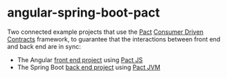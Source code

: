 # angular-spring-boot-pact
Two connected example projects that use the [Pact](https://docs.pact.io/) [Consumer Driven Contracts](https://martinfowler.com/articles/consumerDrivenContracts.html) framework, to guarantee that the interactions between front end and back end are in sync:
* The Angular [front end project](angular-gui/) using [Pact JS](https://github.com/pact-foundation/pact-js)
* The Spring Boot [back end project](spring-boot-rest-service/) using [Pact JVM](https://github.com/DiUS/pact-jvm)

